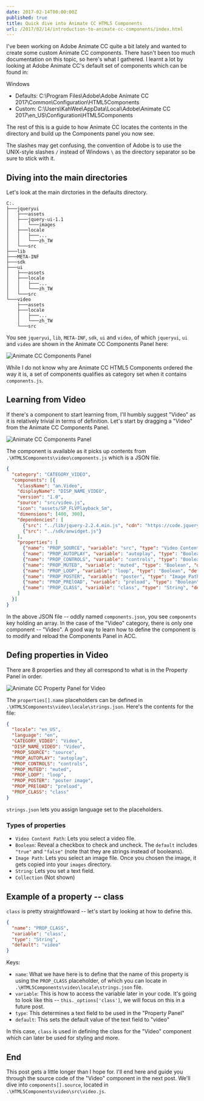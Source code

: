 ```yaml
---
date: 2017-02-14T00:00:00Z
published: true
title: Quick dive into Animate CC HTML5 Components
url: /2017/02/14/introduction-to-animate-cc-components/index.html
---
```


I've been working on Adobe Animate CC quite a bit lately and wanted to create some custom Animate CC components. There hasn't been too much documentation on this topic, so here's what I gathered. I learnt a lot by looking at Adobe Animate CC's default set of components which can be found in:

Windows

* Defaults: C:\Program Files\Adobe\Adobe Animate CC 2017\Common\Configuration\HTML5Components
* Custom: C:\Users\KahWee\AppData\Local\Adobe\Animate CC 2017\en_US\Configuration\HTML5Components

The rest of this is a guide to how Animate CC locates the contents in the directory and build up the Components panel you now see.

The slashes may get confusing, the convention of Adobe is to use the UNIX-style slashes `/` instead of Windows `\` as the directory separator so be sure to stick with it.

## Diving into the main directories

Let's look at the main dirctories in the defaults directory.

```
C:.
├───jqueryui
│   ├───assets
│   ├───jquery-ui-1.1
│   │   └───images
│   ├───locale
│   │   ├───...
│   │   └───zh_TW
│   └───src
├───lib
├───META-INF
├───sdk
├───ui
│   ├───assets
│   ├───locale
│   │   ├───...
│   │   └───zh_TW
│   └───src
└───video
    ├───assets
    ├───locale
    │   ├───...
    │   └───zh_TW
    └───src
```

You see `jqueryui`, `lib`, `META-INF`, `sdk`, `ui` and `video`, of which `jqueryui`, `ui` and `video` are shown in the Animate CC Components Panel here:

![Animate CC Components Panel](/public/images/animate-cc-components-panel.png)

While I do not know why are Animate CC HTML5 Components ordered the way it is, a set of components qualifies as category set when it contains `components.js`.

## Learning from Video

If there's a component to start learning from, I'll humbly suggest "Video" as it is relatively trivial in terms of definition. Let's start by dragging a "Video" from the Animate CC Components Panel.

![Animate CC Components Panel](/public/images/animate-cc-canvas-with-component.png)

The component is available as it picks up contents from `.\HTML5Components\video\components.js` which is a JSON file.

```json
{
  "category": "CATEGORY_VIDEO",
  "components": [{
    "className": "an.Video",
    "displayName": "DISP_NAME_VIDEO",
    "version": "1.0",
    "source": "src/video.js",
    "icon": "assets/SP_FLVPlayback_Sm",
    "dimensions": [400, 300],
    "dependencies": [
      {"src": "../lib/jquery-2.2.4.min.js", "cdn": "https://code.jquery.com/jquery-2.2.4.min.js"},
      {"src": "../sdk/anwidget.js"}
    ],
    "properties": [
      {"name": "PROP_SOURCE", "variable": "src", "type": "Video Content Path", "default": ""},
      {"name": "PROP_AUTOPLAY", "variable": "autoplay", "type": "Boolean", "default": "true"},
      {"name": "PROP_CONTROLS", "variable": "controls", "type": "Boolean", "default": "true"},
      {"name": "PROP_MUTED", "variable": "muted", "type": "Boolean", "default": "false"},
      {"name": "PROP_LOOP", "variable": "loop", "type": "Boolean", "default": "true"},
      {"name": "PROP_POSTER", "variable": "poster", "type": "Image Path", "default": ""},
      {"name": "PROP_PRElOAD", "variable": "preload", "type": "Boolean", "default": "true"},
      {"name": "PROP_CLASS", "variable": "class", "type": "String", "default": "video"}
    ]
  }]
}
```

In the above JSON file -- oddly named `components.json`, you see `components` key holding an array. In the case of the "Video" category, there is only one component -- "Video". A good way to learn how to define the component is to modify and reload the Components Panel in ACC.

## Defing properties in Video

There are 8 properties and they all correspond to what is in the Property Panel in order.

![Animate CC Property Panel for Video](/public/images/animate-cc-component-property.png)

The `properties[].name` placeholders can be defined in `.\HTML5Components\video\locale\strings.json`. Here's the contents for the file:

```json
{
  "locale": "en_US",
  "language": "en",
  "CATEGORY_VIDEO": "Video",
  "DISP_NAME_VIDEO": "Video",
  "PROP_SOURCE": "source",
  "PROP_AUTOPLAY": "autoplay",
  "PROP_CONTROLS": "controls",
  "PROP_MUTED": "muted",
  "PROP_LOOP": "loop",
  "PROP_POSTER": "poster image",
  "PROP_PRElOAD": "preload",
  "PROP_CLASS": "class"
}
```

`strings.json` lets you assign language set to the placeholders.

### Types of properties

* `Video Content Path`: Lets you select a video file.
* `Boolean`: Reveal a checkbox to check and uncheck. The `default` includes `"true"` and `"false"` (note that they are strings instead of booleans).
* `Image Path`: Lets you select an image file. Once you chosen the image, it gets copied into your `images` directory.
* `String`: Lets you set a text field.
* `Collection` (Not shown)

## Example of a property -- class

`class` is pretty straightfoward -- let's start by looking at how to define this.

```json
{
  "name": "PROP_CLASS",
  "variable": "class",
  "type": "String",
  "default": "video"
}
```

Keys:

* `name`: What we have here is to define that the name of this property is using the `PROP_CLASS` placeholder, of which you can locate in `.\HTML5Components\video\locale\strings.json` file.
* `variable`: This is how to access the variable later in your code. It's going to look like this -- `this._options['class']`, we will focus on this in a future post.
* `type`: This determines a text field to be used in the "Property Panel"
* `default`: This sets the default value of the text field to "video"

In this case, `class` is used in defining the class for the "Video" component which can later be used for styling and more.

## End

This post gets a little longer than I hope for. I'll end here and guide you through the source code of the "Video" component in the next post. We'll dive into `components[].source`, located in `.\HTML5Components\video\src\video.js`.
